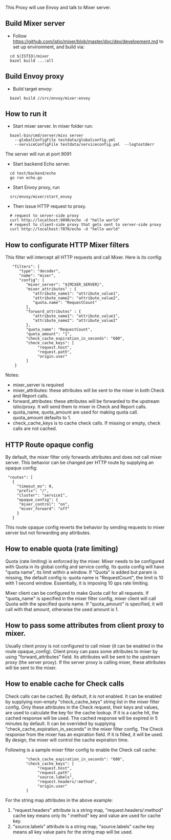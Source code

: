 
This Proxy will use Envoy and talk to Mixer server. 

## Build Mixer server

* Follow https://github.com/istio/mixer/blob/master/doc/dev/development.md to set up environment, and build via:

```
  cd $(ISTIO)/mixer
  bazel build ...:all
```
  
## Build Envoy proxy

* Build target envoy:

```
  bazel build //src/envoy/mixer:envoy
```

## How to run it

* Start mixer server. In mixer folder run:

```
  bazel-bin/cmd/server/mixs server
    --globalConfigFile testdata/globalconfig.yml
    --serviceConfigFile testdata/serviceconfig.yml  --logtostderr
```
  
  The server will run at port 9091

* Start backend Echo server.

```
  cd test/backend/echo
  go run echo.go
```

* Start Envoy proxy, run

```
  src/envoy/mixer/start_envoy
```
  
* Then issue HTTP request to proxy.

```
  # request to server-side proxy
  curl http://localhost:9090/echo -d "hello world"
  # request to client-side proxy that gets sent to server-side proxy
  curl http://localhost:7070/echo -d "hello world"
```

## How to configurate HTTP Mixer filters

This filter will intercept all HTTP requests and call Mixer. Here is its config:

```
   "filters": [
      "type": "decoder",
      "name": "mixer",
      "config": {
         "mixer_server": "${MIXER_SERVER}",
         "mixer_attributes" : {
            "attribute_name1": "attribute_value1",
            "attribute_name2": "attribute_value2",
            "quota.name": "RequestCount"
         },
         "forward_attributes" : {
            "attribute_name1": "attribute_value1",
            "attribute_name2": "attribute_value2"
         },
         "quota_name": "RequestCount",
         "quota_amount": "1",
         "check_cache_expiration_in_seconds": "600",
         "check_cache_keys": [
              "request.host",
              "request.path",
              "origin.user"
         ]
    }
```

Notes:
* mixer_server is required
* mixer_attributes: these attributes will be sent to the mixer in both Check and Report calls.
* forward_attributes: these attributes will be forwarded to the upstream istio/proxy. It will send them to mixer in Check and Report calls.
* quota_name, quota_amount are used for making quota call. quota_amount defaults to 1.
* check_cache_keys is to cache check calls. If missing or empty, check calls are not cached.

## HTTP Route opaque config
By default, the mixer filter only forwards attributes and does not call mixer server. This behavior can be changed per HTTP route by supplying an opaque config:

```
 "routes": [
   {
     "timeout_ms": 0,
     "prefix": "/",
     "cluster": "service1",
     "opaque_config": {
      "mixer_control": "on",
      "mixer_forward": "off"
     }
   }
```

This route opaque config reverts the behavior by sending requests to mixer server but not forwarding any attributes.


## How to enable quota (rate limiting)

Quota (rate limiting) is enforced by the mixer. Mixer needs to be configured with Quota in its global config and service config. Its quota config will have
"quota name", its limit within a window.  If "Quota" is added but param is missing, the default config is: quota name is "RequestCount", the limit is 10 with 1 second window. Essentially, it is imposing 10 qps rate limiting.

Mixer client can be configured to make Quota call for all requests.  If "quota_name" is specified in the mixer filter config, mixer client will call Quota with the specified quota name.  If "quota_amount" is specified, it will call with that amount, otherwise the used amount is 1.


## How to pass some attributes from client proxy to mixer.

Usually client proxy is not configured to call mixer (it can be enabled in the route opaque_config). Client proxy can pass some attributes to mixer by using "forward_attributes" field.  Its attributes will be sent to the upstream proxy (the server proxy). If the server proxy is calling mixer, these attributes will be sent to the mixer.


## How to enable cache for Check calls

Check calls can be cached. By default, it is not enabled. It can be enabled by supplying non-empty "check_cache_keys" string list in the mixer filter config. Only these attributes in the Check request, their keys and values, are used to calculate the key for the cache lookup. If it is a cache hit, the cached response will be used.
The cached response will be expired in 5 minutes by default. It can be overrided by supplying "check_cache_expiration_in_seconds" in the mixer filter config. The Check response from the mixer has an expiration field. If it is filled, it will be used. By design, the mixer will control the cache expiration time.

Following is a sample mixer filter config to enable the Check call cache:
```
         "check_cache_expiration_in_seconds": "600",
         "check_cache_keys": [
              "request.host",
              "request.path",
              "source.labels",
              "request.headers/:method",
              "origin.user"
         ]
```

For the string map attributes in the above example:
1) "request.headers" attribute is a string map, "request.headers/:method" cache key means only its ":method" key and value are used for cache key.
2) "source.labels" attribute is a string map, "source.labels" cache key means all key value pairs for the string map will be used.
